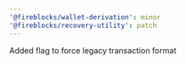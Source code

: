 ```yaml
---
'@fireblocks/wallet-derivation': minor
'@fireblocks/recovery-utility': patch
---
```


Added flag to force legacy transaction format

